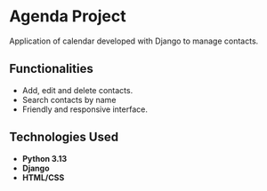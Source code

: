 # Agenda Project 

Application of calendar developed with Django to manage contacts.

## Functionalities

- Add, edit and delete contacts.
- Search contacts by name
- Friendly and responsive interface.

## Technologies Used

- **Python 3.13**
- **Django**
- **HTML/CSS**
